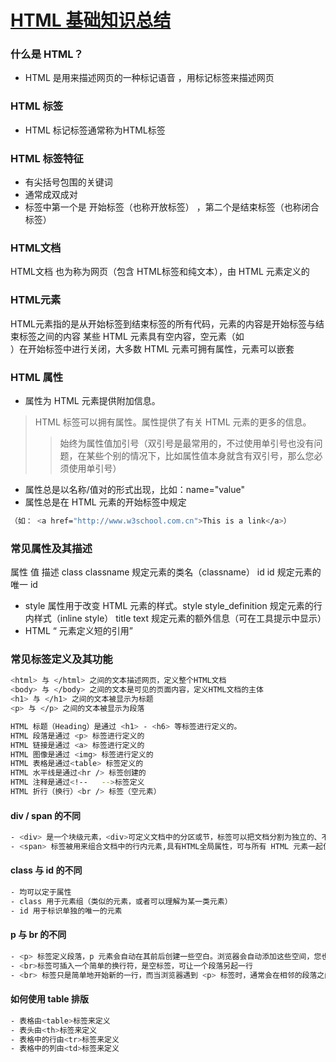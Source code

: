 
# [HTML 基础知识总结](https://www.w3school.com.cn/html/html_lists.asp)

### 什么是 HTML？
- HTML 是用来描述网页的一种标记语音 ，用标记标签来描述网页

### HTML 标签
- HTML 标记标签通常称为HTML标签

### HTML 标签特征
- 有尖括号包围的关键词
- 通常成双成对
- 标签中第一个是  开始标签（也称开放标签） ，第二个是结束标签（也称闭合标签）


### HTML文档
HTML文档 也为称为网页（包含 HTML标签和纯文本），由 HTML 元素定义的 
### HTML元素
HTML元素指的是从开始标签到结束标签的所有代码，元素的内容是开始标签与结束标签之间的内容
某些 HTML 元素具有空内容，空元素（如 <br>）在开始标签中进行关闭，大多数 HTML 元素可拥有属性，元素可以嵌套

### HTML 属性
- 属性为 HTML 元素提供附加信息。
> HTML 标签可以拥有属性。属性提供了有关 HTML 元素的更多的信息。
>> 始终为属性值加引号（双引号是最常用的，不过使用单引号也没有问题，在某些个别的情况下，比如属性值本身就含有双引号，那么您必须使用单引号）
- 属性总是以名称/值对的形式出现，比如：name="value"
- 属性总是在 HTML 元素的开始标签中规定
```sh
（如： <a href="http://www.w3school.com.cn">This is a link</a>）
```
### 常见属性及其描述
属性	值	描述
class	classname	规定元素的类名（classname）
id	id	规定元素的唯一 id
- style 属性用于改变 HTML 元素的样式。style	style_definition	规定元素的行内样式（inline style）
title	text	规定元素的额外信息（可在工具提示中显示）
- HTML <q> 元素定义短的引用


### 常见标签定义及其功能
```sh
<html> 与 </html> 之间的文本描述网页，定义整个HTML文档
<body> 与 </body> 之间的文本是可见的页面内容，定义HTML文档的主体
<h1> 与 </h1> 之间的文本被显示为标题
<p> 与 </p> 之间的文本被显示为段落

HTML 标题（Heading）是通过 <h1> - <h6> 等标签进行定义的。
HTML 段落是通过 <p> 标签进行定义的
HTML 链接是通过 <a> 标签进行定义的
HTML 图像是通过 <img> 标签进行定义的
HTML 表格是通过<table> 标签定义的
HTML 水平线是通过<hr /> 标签创建的
HTML 注释是通过<!--   -->标签定义
HTML 折行（换行）<br /> 标签（空元素）
```
#### div / span 的不同
```sh
- <div> 是一个块级元素，<div>可定义文档中的分区或节，标签可以把文档分割为独立的、不同的部分，会自动提行。可以通过 <div> 的 class 或 id 应用额外的样式，可修饰分区或节
- <span> 标签被用来组合文档中的行内元素,具有HTML全局属性，可与所有 HTML 元素一起使用的属性，不会自动另起一行，修饰分区或节内部的某部分内容
```

####  class 与 id 的不同
```sh
- 均可以定于属性
- class 用于元素组（类似的元素，或者可以理解为某一类元素）
- id 用于标识单独的唯一的元素
```
#### p 与 br 的不同

```sh
- <p> 标签定义段落，p 元素会自动在其前后创建一些空白。浏览器会自动添加这些空间，您也可以在样式表中规定。
- <br>标签可插入一个简单的换行符，是空标签，可让一个段落另起一行
- <br> 标签只是简单地开始新的一行，而当浏览器遇到 <p> 标签时，通常会在相邻的段落之间插入一些垂直的间距。
```
#### 如何使用 table 排版
```sh
- 表格由<table>标签来定义
- 表头由<th>标签来定义
- 表格中的行由<tr>标签来定义
- 表格中的列由<td>标签来定义
```



